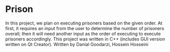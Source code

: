 # Prison
In this project, we plan on executing prisoners based on the given order. At first, it requires an input from the user to determine the number of prisoners overall; then it will need another input as the order of executing to execute prisoners accordingly. This project was written in C++ (includes GUI version written on Qt Creator). Written by Danial Goodarzi, Hossein Hosseini
